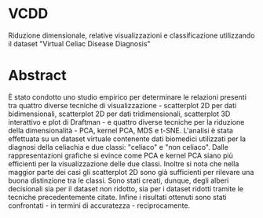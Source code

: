 # VCDD
Riduzione dimensionale, relative visualizzazioni e classificazione utilizzando il dataset "Virtual Celiac Disease Diagnosis"

# Abstract
È stato condotto uno studio empirico per determinare le relazioni presenti tra quattro diverse tecniche di visualizzazione - scatterplot 2D per dati bidimensionali, scatterplot 2D per dati tridimensionali, scatterplot 3D interattivo e plot di Draftman - e quattro diverse tecniche per la riduzione della dimensionalità - PCA, kernel PCA, MDS e t-SNE. L'analisi è stata effettuata su un dataset virtuale contenente dati biomedici utilizzati per la diagnosi della celiachia e due classi: "celiaco" e "non celiaco". Dalle rappresentazioni grafiche si evince come PCA e kernel PCA siano più efficienti per la visualizzazione delle due classi. Inoltre si nota che nella maggior parte dei casi gli scatterplot 2D sono già sufficienti per rilevare una buona distinzione tra le classi. Sono stati creati, dunque, degli alberi decisionali sia per il dataset non ridotto, sia per i dataset ridotti tramite le tecniche precedentemente citate. Infine i risultati ottenuti sono stati confrontati - in termini di accuratezza - reciprocamente.
